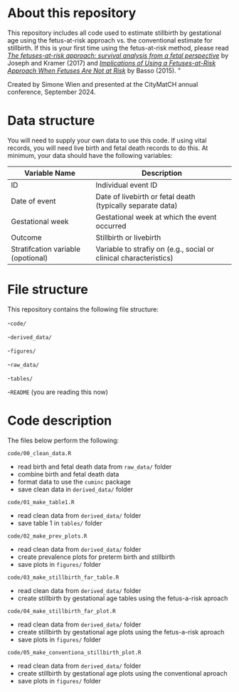 # About this repository

This repository includes all code used to estimate stillbirth by gestational age using the fetus-at-risk approach vs. the conventional estimate for stillbirth. If this is your first time using the fetus-at-risk method, please read [*The fetuses-at-risk approach: survival analysis from a fetal perspective*](https://pubmed.ncbi.nlm.nih.gov/28742216/) by Joseph and Kramer (2017) and [*Implications of Using a Fetuses-at-Risk Approach When Fetuses Are Not at Risk*](https://onlinelibrary.wiley.com/doi/10.1111/ppe.12254) by Basso (2015).
"
 
Created by Simone Wien and presented at the CityMatCH annual conference, September 2024. 

# Data structure 

You will need to supply your own data to use this code. If using vital records, you will need live birth and fetal death records to do this. At minimum, your data should have the following variables: 

| Variable Name                      | Description                                                       |
|------------------------------------|-------------------------------------------------------------------|
| ID                                 | Individual event ID                                               |
| Date of event                      | Date of livebirth or fetal death (typically separate data)        |
| Gestational week                   | Gestational week at which the event occurred                      |
| Outcome                            | Stillbirth or livebirth                                           |
| Stratifcation variable (opotional) | Variable to strafiy on (e.g., social or clinical characteristics) |

# File structure

This repository contains the following file structure: 

-`code/`

-`derived_data/`

-`figures/`

-`raw_data/`

-`tables/`

-`README` (you are reading this now)

# Code description

The files below perform the following: 

`code/00_clean_data.R`
- read birth and fetal death data from `raw_data/` folder
- combine birth and fetal death data
- format data to use the `cuminc` package
- save clean data in `derived_data/` folder

`code/01_make_table1.R`
- read clean data from `derived_data/` folder
- save table 1 in `tables/` folder

`code/02_make_prev_plots.R`
- read clean data from `derived_data/` folder
- create prevalence plots for preterm birth and stillbirth
- save plots in `figures/` folder

`code/03_make_stillbirth_far_table.R`
- read clean data from `derived_data/` folder
- create stillbirth by gestational age tables using the fetus-a-risk aproach

`code/04_make_stillbirth_far_plot.R`
- read clean data from `derived_data/` folder
- create stillbirth by gestational age plots using the fetus-a-risk aproach 
- save plots in `figures/` folder

`code/05_make_conventiona_stillbirth_plot.R`
- read clean data from `derived_data/` folder
- create stillbirth by gestational age plots using the conventional aproach 
- save plots in `figures/` folder
